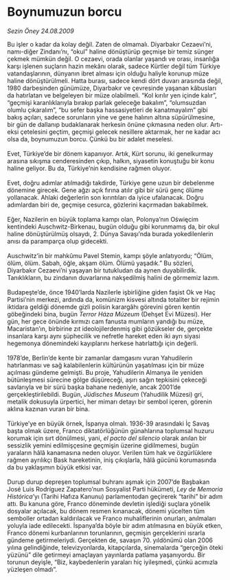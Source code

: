 # Boynumuzun borcu

*Sezin Öney 24.08.2009*

<div class="taraf_structure_2col_1zq">
<div class="margen_n">



 <p>Bu işler o kadar da kolay değil. Zaten de olmamalı. Diyarbakır Cezaevi’ni, namı-diğer Zindanı’nı, “okul” haline dönüştürüp geçmişe bir temiz sünger çekmek mümkün değil. O cezaevi, orada olanlar yaşandı ve orası, insanlığa karşı işlenen suçların hazin mekânı olarak, sadece Kürtler değil tüm Türkiye vatandaşlarının, dünyanın ibret alması için olduğu haliyle korunup müze haline dönüştürülmeli. Hatta burası, sadece kendi dört duvarı arasında değil, 1980 darbesinden günümüze, Diyarbakır ve çevresinde yaşanan kâbusları da hatırlatan ve belgeleyen bir müze olabilmeli. “Kol kırılır yen içinde kalır”, “geçmişi karanlıklarıyla bırakıp parlak geleceğe bakalım”, “olumsuzdan olumlu çıkaralım”, “bu sefer başka hassasiyetleri de kanatmayalım” gibi bakış açıları, sadece sorunların yine ve gene halının altına süpürülmesine, bir gün de dallanıp budaklanarak herkesin önüne çıkmasına neden olur. Artı-eksi çetelesini geçtim, geçmişi gelecek nesillere aktarmak, her ne kadar acı olsa da, boynumuzun borcu. Çünkü bu bir adalet meselesi. <br/><br/>Evet, Türkiye’de bir dönem kapanıyor. Artık, Kürt sorunu, iki genelkurmay arasına sıkışma cenderesinden çıkıp, halkın, siyasetin konuştuğu bir konu haline geliyor. Bu da, Türkiye’nin kendisine rağmen oluyor. <br/><br/>Evet, doğru adımlar atılmadığı takdirde, Türkiye gene uzun bir debelenme dönemine girecek. Gene ağzı açık fırına atılır gibi bir sürü genç ölüme yollanacak. Ahlaki değerlerin son kırıntıları da iyice ufalanacak. Doğru adımlardan biri de, geçmişe cesurca, gözlerini kaçırmadan bakabilmek. <br/><br/>Eğer, Nazilerin en büyük toplama kampı olan, Polonya’nın Oświęcim kentindeki Auschwitz-Birkenau, bugün olduğu gibi korunmamış da, bir okul haline dönüştürülmüş olsaydı, 2. Dünya Savaşı’nda burada yokedilenlerin anısı da paramparça olup gidecekti. <br/><br/>Auschwitz’in bir mahkûmu Pavel Stemin, kampı şöyle anlatıyordu; “Ölüm, ölüm, ölüm. Sabah, öğle, akşam ölüm. Ölümü yaşadık.” Bu sözleri, Diyarbakır Cezaevi’ni yaşayan bir tutukludan da aynen duyabilirdik. Tanıklıkların, bu zindanın duvarlarına nakşedilmiş halini de görmemiz lazım. <br/><br/>Budapeşte’de, önce 1940’larda Nazilerle işbirliğine giden faşist Ok ve Haç Partisi’nin merkezi, ardında da, komünizm kisvesi altında totaliter bir rejimin iktidara geldiği dönemde gizli polisin karargâhı görevini gören kentin göbeğindeki bina, bugün <i>Terror Háza Múzeum</i> (Dehşet Evi Müzesi). Her gün, her gece önünde kırmızı cam fanusta mumların yandığı bu müze, Macaristan’ın, birbirine zıt ideolojilerdenmiş gibi gözükseler de, gerçekte insanlara karşı aynı şüphecilik ve nefretle hareket eden iki ayrı siyasi hegemonya dönemindeki kayıplarını herkese hatırlattığı için değerli. <br/><br/>1978’de, Berlin’de kente bir zamanlar damgasını vuran Yahudilerin hatırlanması ve sağ kalabilenlerin kültürünün yaşatılması için bir müze açılması gündeme gelmişti. Bu proje, Yahudilerin Almanya ile yeniden bütünleşmesi sürecine gölge düşüreceği, aşırı sağın tepkisini çekeceği savlarıyla ve bir sürü başka bahane nedeniyle, ancak 2001’de gerçekleştirilebildi. Bugün, <i>Jüdisches Museum </i>(Yahudilik Müzesi) gri, metalik dokusuyla ürpertici, her mimarı detayı bir sembol içeren, görenin aklına kazınan vuran bir bina. <br/><br/>Türkiye’ye en büyük örnek, İspanya olmalı. 1936-39 arasındaki İç Savaş başta olmak üzere, Franco diktatörlüğünün günahlarına toplumsal huzuru korumak için sırt dönülmesi, yani, <i>el pacto del silencio</i> olarak anılan bir sessizlik yemini edilmişçesine geçmişin üzerine gidilmemesi, bugün yaraların hâlâ kanamasına neden oluyor. Verilen tüm hak ve özgürlüklere rağmen ayrılıkçı Bask hareketinin, iniş çıkışlarla, hâlâ gücünü korumasında da bu yaklaşımın büyük etkisi var. <br/><br/>Durup durup depreşen toplumsal buhranı aşmak için 2007’de Başbakan José Luis Rodríguez Zapatero’nun Sosyalist Parti hükümeti, <i>Ley de Memoria Histórica</i>’yı (Tarihi Hafıza Kanunu) parlamentodan geçirerek “tarihi” bir adım attı. Bu kanuna göre, Franco döneminde devletin işlediği suçlara yönelik dosyalar açılacak, bu dönem resmen kınanacak, dönemi yücelten tüm semboller ortadan kaldırılacak ve Franco muhaliflerinin onurları, anılmaları yoluyla iade edilecekti. İspanya’da böyle bir adım atılmasına en büyük etken, Franco dönemi kurbanlarının torunlarının, geçmişin gerçeklerini ısrarla gündeme getirmeleriydi. Gerçekten de, savaşın 70. yıldönümü olan 2006 yılına gelindiğinde, televizyonlarda, kitapçılarda, sinemalarda “gerçeğin öteki yüzünü” dile getirmeyi amaçlayan yayınlarda patlama yaşanıyordu. Bir torunun deyişle, “Biz, kaybedenlerin yaraları hiç iyileşmedi, çünkü acımızla yüzleşen olmadı”.</p>
<br/>
<br/>
<br/>



<br/>


<div id="taraf_not">
</div>

</div>


</div>
